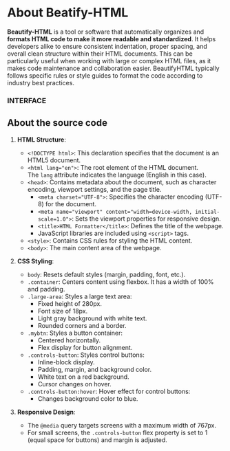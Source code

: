 # About Beatify-HTML

<strong>Beautify-HTML</strong> is a tool or software that automatically organizes and <b>formats HTML code to make it more readable and standardized</b>. It helps developers alike to ensure consistent indentation, proper spacing, and overall clean structure within their HTML documents. This can be particularly useful when working with large or complex HTML files, as it makes code maintenance and collaboration easier. BeautifyHTML typically follows specific rules or style guides to format the code according to industry best practices.

<h3>INTERFACE</h3>


<h2>About the source code</h2>
<!-- ####### HEY, I AM THE SOURCE EDITOR! #########-->
<ol>
<li>
<p><strong>HTML Structure</strong>:</p>
<ul>
<li><code>&lt;!DOCTYPE html&gt;</code>: This declaration specifies that the document is an HTML5 document.</li>
<li><code>&lt;html lang="en"&gt;</code>: The root element of the HTML document. The&nbsp;<code>lang</code>&nbsp;attribute indicates the language (English in this case).</li>
<li><code>&lt;head&gt;</code>: Contains metadata about the document, such as character encoding, viewport settings, and the page title.
<ul>
<li><code>&lt;meta charset="UTF-8"&gt;</code>: Specifies the character encoding (UTF-8) for the document.</li>
<li><code>&lt;meta name="viewport" content="width=device-width, initial-scale=1.0"&gt;</code>: Sets the viewport properties for responsive design.</li>
<li><code>&lt;title&gt;HTML Formatter&lt;/title&gt;</code>: Defines the title of the webpage.</li>
<li>JavaScript libraries are included using&nbsp;<code>&lt;script&gt;</code>&nbsp;tags.</li>
</ul>
</li>
<li><code>&lt;style&gt;</code>: Contains CSS rules for styling the HTML content.</li>
<li><code>&lt;body&gt;</code>: The main content area of the webpage.</li>
</ul>
</li>
<li>
<p><strong>CSS Styling</strong>:</p>
<ul>
<li><code>body</code>: Resets default styles (margin, padding, font, etc.).</li>
<li><code>.container</code>: Centers content using flexbox. It has a width of 100% and padding.</li>
<li><code>.large-area</code>: Styles a large text area:
<ul>
<li>Fixed height of 280px.</li>
<li>Font size of 18px.</li>
<li>Light gray background with white text.</li>
<li>Rounded corners and a border.</li>
</ul>
</li>
<li><code>.mybtn</code>: Styles a button container:
<ul>
<li>Centered horizontally.</li>
<li>Flex display for button alignment.</li>
</ul>
</li>
<li><code>.controls-button</code>: Styles control buttons:
<ul>
<li>Inline-block display.</li>
<li>Padding, margin, and background color.</li>
<li>White text on a red background.</li>
<li>Cursor changes on hover.</li>
</ul>
</li>
<li><code>.controls-button:hover</code>: Hover effect for control buttons:
<ul>
<li>Changes background color to blue.</li>
</ul>
</li>
</ul>
</li>
<li>
<p><strong>Responsive Design</strong>:</p>
<ul>
<li>The&nbsp;<code>@media</code>&nbsp;query targets screens with a maximum width of 767px.</li>
<li>For small screens, the&nbsp;<code>.controls-button</code>&nbsp;flex property is set to 1 (equal space for buttons) and margin is adjusted.</li>
</ul>
</li>
</ol>
